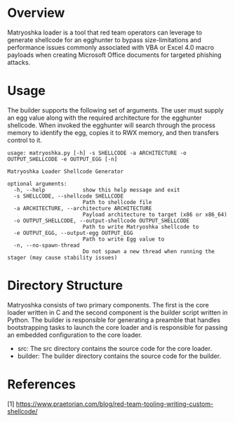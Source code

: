 # Overview
Matryoshka loader is a tool that red team operators can leverage to generate shellcode for an egghunter to bypass size-limitations and performance issues commonly associated with VBA or Excel 4.0 macro payloads when creating Microsoft Office documents for targeted phishing attacks.

# Usage
The builder supports the following set of arguments. The user must supply an egg value along with the required architecture for the egghunter shellcode. When invoked the egghunter will search through the process memory to identify the egg, copies it to RWX memory, and then transfers control to it.

```
usage: matryoshka.py [-h] -s SHELLCODE -a ARCHITECTURE -o OUTPUT_SHELLCODE -e OUTPUT_EGG [-n]

Matryoshka Loader Shellcode Generator

optional arguments:
  -h, --help            show this help message and exit
  -s SHELLCODE, --shellcode SHELLCODE
                        Path to shellcode file
  -a ARCHITECTURE, --architecture ARCHITECTURE
                        Payload architecture to target (x86 or x86_64)
  -o OUTPUT_SHELLCODE, --output-shellcode OUTPUT_SHELLCODE
                        Path to write Matryoshka shellcode to
  -e OUTPUT_EGG, --output-egg OUTPUT_EGG
                        Path to write Egg value to
  -n, --no-spawn-thread
                        Do not spawn a new thread when running the stager (may cause stability issues)
````

# Directory Structure
Matryoshka consists of two primary components. The first is the core loader written in C and the second component is the builder script written in Python. The builder is responsible for generating a preamble that handles bootstrapping tasks to launch the core loader and is responsible for passing an embedded configuration to the core loader.

- src: The src directory contains the source code for the core loader.
- builder: The builder directory contains the source code for the builder.

# References
[1] https://www.praetorian.com/blog/red-team-tooling-writing-custom-shellcode/
